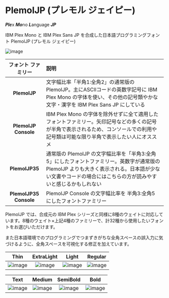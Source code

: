 # PlemolJP (プレモル ジェイピー)

***Ple***x ***Mo***no ***L***anguage ***JP***

IBM Plex Mono と IBM Plex Sans JP を合成した日本語プログラミングフォント PlemolJP (プレモル ジェイピー)

![image](https://github.com/yuru7/PlemolJP/raw/images/beer.jpg)

|**フォント ファミリー**|**説明**|
|:------------:|:---|
|**PlemolJP**|文字幅比率「半角1:全角2」の通常版の PlemolJP。主にASCIIコードの英数字記号に IBM Plex Mono の字体を使い、その他の記号類やかな文字・漢字を IBM Plex Sans JP にしている|
|**PlemolJP Console**|IBM Plex Mono の字体を除外せずに全て適用したフォントファミリー。矢印記号などの多くの記号が半角で表示されるため、コンソールでの利用や記号類は可能な限り半角で表示したい人にオススメ|
|**PlemolJP35**|通常版の PlemolJP の文字幅比率を「半角3:全角5」にしたフォントファミリー。英数字が通常版の PlemolJP よりも大きく表示される。日本語が少ない文書やコードの場合にはこちらの方が読みやすいと感じるかもしれない|
|**PlemolJP35 Console**|PlemolJP Console の文字幅比率を 半角3:全角5 にしたフォントファミリー|

PlemolJP では、合成元の IBM Plex シリーズと同様に8種のウェイトに対応しています。8種のウェイト×上記4種のファミリーで、計32種から使用したいフォントをお選びいただけます。

また日本語環境でのプログラミングでつまずきがちな全角スペースの誤入力に気づけるように、全角スペースを可視化する修正を加えています。

|Thin|ExtraLight|Light|Regular|
|:---:|:---:|:---:|:---:|
|![image](https://user-images.githubusercontent.com/13458509/127088872-ee3b076e-5695-4151-9842-9c7d1175c864.png)|![image](https://user-images.githubusercontent.com/13458509/127088958-c3da0175-32a5-4773-9dc6-4aa565579408.png)|![image](https://user-images.githubusercontent.com/13458509/127088996-468862a8-febc-4e37-9fbb-ff374015c8b8.png)|![image](https://user-images.githubusercontent.com/13458509/127089028-5329a5d8-aacf-4398-aa9b-b92fbb7d7e35.png)|

|Text|Medium|SemiBold|Bold|
|:---:|:---:|:---:|:---:|
|![image](https://user-images.githubusercontent.com/13458509/127089080-4581f82d-da7e-4cef-8ca5-4f2ce3dc3c04.png)|![image](https://user-images.githubusercontent.com/13458509/127089109-dc3f8b1f-3e75-4f92-b650-64a67613afad.png)|![image](https://user-images.githubusercontent.com/13458509/127089141-48cd56ef-1109-481e-b0b1-d87eec06cfb7.png)|![image](https://user-images.githubusercontent.com/13458509/127089194-f17a5f0c-efb3-4923-aa45-353bf83d0c60.png)|
